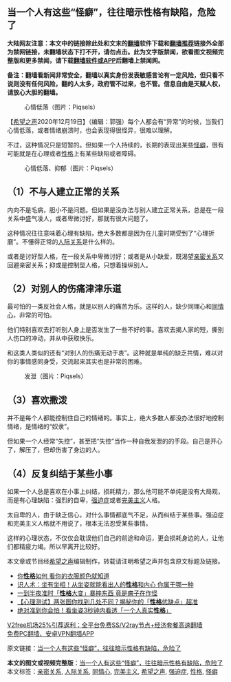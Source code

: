  <h2>当一个人有这些“怪癖”，往往暗示性格有缺陷，危险了</h2> <p class="notice"><b>大陆网友注意：本文中的链接除此处和文末的<a href="https://github.com/bannedbook/fanqiang" >翻墙</a>软件下载和<a href="https://github.com/killgcd/justmysocks/blob/master/README.md">翻墙推荐</a>链接外全部为禁网链接，未翻墙状态下打不开，请勿点击。此为文字版禁闻，欲看图文视频完整版和更多禁闻，请下载<a href="https://github.com/bannedbook/fanqiang">翻墙软件或APP</a>后翻墙上禁闻网。</p><p>备注：翻墙看新闻非常安全，翻墙以真实身份发表敏感言论有一定风险，但只看不说则没有任何风险，翻的人太多，政府管不过来，也不管。信息自由是天赋人权，请放心大胆的翻墙。</b></p>  <div class="entry"> <figure><figcaption>心情低落（图片：Piqsels）</figcaption></figure> <p>【<span class='wp_keywordlink_affiliate'><a href="https://www.soundofhope.org" title="希望之声" target="_blank">希望之声</a></span>2020年12月19日】（编辑：郭强）每个人都会有“异常”的时候，当我们心情低落，或者情绪崩溃时，也会表现得很怪异，很难以理解。</p> <p>不过，这种情况只是短暂的。但如果一个人持续的，长期的表现出某些<a href="https://www.bannedbook.org/bnews/tag/%E6%80%AA%E7%99%96/" class="st_tag internal_tag" rel="tag" title="标签 怪癖 下的日志">怪癖</a>，很有可能就是在心理或者<a href="https://www.bannedbook.org/bnews/tag/%e6%80%a7%e6%a0%bc/" class="st_tag internal_tag" rel="tag" title="标签 性格 下的日志">性格</a>上有某些缺陷或者障碍。</p> <figure><figcaption>心情低落、抑郁（图片：Piqsels）</figcaption></figure> <h2>（1）不与人建立正常的关系</h2> <p>内向不是毛病，胆小不是问题。但如果是没办法与别人建立正常关系，总是在一段关系中盛气凌人，或者卑微讨好，那就有很大问题了。</p> <p>这种情况往往意味着心理有缺陷，绝大多数都是因为在儿童时期受到了“心理折磨”。不懂得正常的<a href="https://www.bannedbook.org/bnews/tag/%E4%BA%BA%E9%99%85%E5%85%B3%E7%B3%BB/" class="st_tag internal_tag" rel="tag" title="标签 人际关系 下的日志">人际关系</a>是什么样的。</p> <p>或者是讨好型人格，在一段关系中卑微讨好；或者是从小缺爱，既渴望<a href="https://www.bannedbook.org/bnews/tag/%E4%BA%B2%E5%AF%86%E5%85%B3%E7%B3%BB/" class="st_tag internal_tag" rel="tag" title="标签 亲密关系 下的日志">亲密关系</a>又回避亲密关系；抑或是控制型人格，只想着操纵别人。</p>  <h2>（2）对别人的伤痛津津乐道</h2> <p>最可怕的一类反社会人格，就是以别人的痛苦为乐。这样的人，缺少同理心和<a href="https://www.bannedbook.org/bnews/tag/%E5%90%8C%E6%83%85%E5%BF%83/" class="st_tag internal_tag" rel="tag" title="标签 同情心 下的日志">同情心</a>，非常的可怕。</p> <p>他们特别喜欢去打听别人身上是否发生了一些不好的事。喜欢去揭人家的短，撕别人伤口的冲动，并从中获取快乐。</p> <p>和这类人类似的还有“对别人的伤痛无动于衷”。这种就是单纯的缺乏共情，难以对你的事情感同身受，交流起来其实也是非常的困难。</p> <figure><figcaption>发泄（图片：Piqsels）</figcaption></figure> <h2>（3）喜欢撒泼</h2> <p>并不是每个人都能控制住自己的情绪的。事实上，绝大多数人都没办法很好地控制情绪，是情绪的“奴隶”。</p> <p>但如果一个人经常“失控”，甚至把“失控”当作一种自我发泄的的手段。自己是开心了，解压了，但却伤害了身边的人。</p>  <h2>（4）反复纠结于某些小事</h2> <p>如果一个人总是喜欢在小事上纠结，损耗精力，那么他可能不单纯是没有大局观，而是有心理缺陷：强烈的自卑，<a href="https://www.bannedbook.org/bnews/tag/%E5%BC%BA%E8%BF%AB%E7%97%87/" class="st_tag internal_tag" rel="tag" title="标签 强迫症 下的日志">强迫症</a>或者<a href="https://www.bannedbook.org/bnews/tag/%E5%AE%8C%E7%BE%8E%E4%B8%BB%E4%B9%89/" class="st_tag internal_tag" rel="tag" title="标签 完美主义 下的日志">完美主义</a>人格。</p> <p>太自卑的人，由于缺乏信心，对什么事情都底气不足，从而纠结于某些事。强迫症和完美主义人格就不用说了，根本无法忍受某些事情。</p> <p>这样的心理状态，不仅仅会耽误他们自己的前途和命运，更会损耗身边的人，让他们都精疲力竭。所以早离开比较好。</p> <p>本文章或节目经<a href="https://www.bannedbook.org/bnews/tag/%e5%b8%8c%e6%9c%9b%e4%b9%8b%e5%a3%b0/" class="st_tag internal_tag" rel="tag" title="标签 希望之声 下的日志">希望之声</a>编辑制作，转载请注明希望之声并包含原文标题及链接。</p> <ul class='op-related-articles' title='相关阅读'> <li><a href='https://www.bannedbook.org/bnews/funmedia/20201214/1447318.html' target='_blank'>你<b>性格</b>如何 看你的衣服颜色就知道</a></li> <li><a href='https://www.bannedbook.org/bnews/lifebaike/20201213/1447016.html' target='_blank'>识人术：坐有坐相！从坐姿就能看出人的<b>性格</b>和内心 你属于哪一种</a></li> <li><a href='https://www.bannedbook.org/bnews/comments/20201208/1444168.html' target='_blank'>一到半夜准时「<b>性格</b>大变」暴摔东西 竟是瘤子在作怪</a></li> <li><a href='https://www.bannedbook.org/bnews/funmedia/20201208/1444015.html' target='_blank'>【心理测试】两张图你找到几处不同？揭秘你的「<b>性格</b>优缺点」超准</a></li> <li><a href='https://www.bannedbook.org/bnews/funmedia/20201205/1442447.html' target='_blank'>绝对准到你会怕！看坐姿3秒钟内看透「一个人真实<b>性格</b>」</a></li> </ul> <p class="texttj"> <a href="https://github.com/bannedbook/fanqiang/wiki/V2ray%E6%9C%BA%E5%9C%BA" target="_blank">V2free机场25%引荐返利：全平台免费SS/V2ray节点+经济套餐高速翻墙</a><br/> <a href="https://github.com/bannedbook/fanqiang/wiki/%E7%A6%81%E9%97%BB%E7%BD%91%E5%AE%89%E5%8D%93%E7%BF%BB%E5%A2%99%E6%96%B0%E9%97%BBAPP" target="_blank">免费PC翻墙、安卓VPN翻墙APP</a></p><p>原文链接：<a class="src_link"  href="https://www.soundofhope.org/post/454909" target="_blank">当一个人有这些“怪癖”，往往暗示性格有缺陷，危险了</a></p> <a name='sharetosocial'></a>       <div><b>本文的图文或视频完整版</b>：<a href='https://www.bannedbook.org/bnews/comments/20201219/1451062.html'>当一个人有这些“怪癖”，往往暗示性格有缺陷，危险了</a></div>  </div><!--END ENTRY--> <div class="postfooter"> <div>本文标签：<a href="https://www.bannedbook.org/bnews/tag/%E4%BA%B2%E5%AF%86%E5%85%B3%E7%B3%BB/" rel="tag">亲密关系</a>, <a href="https://www.bannedbook.org/bnews/tag/%E4%BA%BA%E9%99%85%E5%85%B3%E7%B3%BB/" rel="tag">人际关系</a>, <a href="https://www.bannedbook.org/bnews/tag/%E5%90%8C%E6%83%85%E5%BF%83/" rel="tag">同情心</a>, <a href="https://www.bannedbook.org/bnews/tag/%E5%AE%8C%E7%BE%8E%E4%B8%BB%E4%B9%89/" rel="tag">完美主义</a>, <a href="https://www.bannedbook.org/bnews/tag/%e5%b8%8c%e6%9c%9b%e4%b9%8b%e5%a3%b0/" rel="tag">希望之声</a>, <a href="https://www.bannedbook.org/bnews/tag/%E5%BC%BA%E8%BF%AB%E7%97%87/" rel="tag">强迫症</a>, <a href="https://www.bannedbook.org/bnews/tag/%e6%80%a7%e6%a0%bc/" rel="tag">性格</a>, <a href="https://www.bannedbook.org/bnews/tag/%E6%80%AA%E7%99%96/" rel="tag">怪癖</a></div>  </div><!--END POSTFOOTER--> 